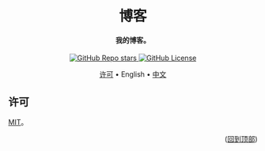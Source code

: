 <!-- Title -->
<a name="readme-top"></a>
<div align="center">
  <h1>博客</h1>

  <h4>我的博客。</h4>

  <p>
    <a href="../../stargazers">
      <img alt="GitHub Repo stars" src="https://img.shields.io/github/stars/Lyana-nullptr/lyana-nullptr.github.io?style=flat">
    </a>
    <a href="LICENSE">
      <img alt="GitHub License" src="https://img.shields.io/github/license/Lyana-nullptr/lyana-nullptr.github.io">
    </a>
  </p>

  <p>
    <a href="#license">许可</a> •
    English •
    <a href="README_CN.md">中文</a>
  </p>
</div>

<!-- 许可 -->
## 许可

[MIT](LICENSE)。

<p align="right">(<a href="#readme-top">回到顶部</a>)</p>
